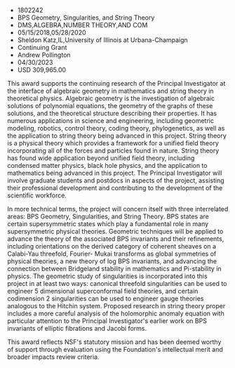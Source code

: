 
* 1802242
* BPS Geometry, Singularities, and String Theory
* DMS,ALGEBRA,NUMBER THEORY,AND COM
* 05/15/2018,05/28/2020
* Sheldon Katz,IL,University of Illinois at Urbana-Champaign
* Continuing Grant
* Andrew Pollington
* 04/30/2023
* USD 309,965.00

This award supports the continuing research of the Principal Investigator at the
interface of algebraic geometry in mathematics and string theory in theoretical
physics. Algebraic geometry is the investigation of algebraic solutions of
polynomial equations, the geometry of the graphs of these solutions, and the
theoretical structure describing their properties. It has numerous applications
in science and engineering, including geometric modeling, robotics, control
theory, coding theory, phylogenetics, as well as the application to string
theory being advanced in this project. String theory is a physical theory which
provides a framework for a unified field theory incorporating all of the forces
and particles found in nature. String theory has found wide application beyond
unified field theory, including condensed matter physics, black hole physics,
and the application to mathematics being advanced in this project. The Principal
Investigator will involve graduate students and postdocs in aspects of the
project, assisting their professional development and contributing to the
development of the scientific workforce.

In more technical terms, the project will concern itself with three interrelated
areas: BPS Geometry, Singularities, and String Theory. BPS states are certain
supersymmetric states which play a fundamental role in many supersymmetric
physical theories. Geometric techniques will be applied to advance the theory of
the associated BPS invariants and their refinements, including orientations on
the derived category of coherent sheaves on a Calabi-Yau threefold, Fourier-
Mukai transforms as global symmetries of physical theories, a new theory of log
BPS invariants, and advancing the connection between Bridgeland stability in
mathematics and Pi-stability in physics. The geometric study of singularities is
incorporated into this project in at least two ways: canonical threefold
singularities can be used to engineer 5 dimensional superconformal field
theories, and certain codimension 2 singularities can be used to engineer gauge
theories analogous to the Hitchin system. Proposed research in string theory
proper includes a more careful analysis of the holomorphic anomaly equation with
particular attention to the Principal Investigator's earlier work on BPS
invariants of elliptic fibrations and Jacobi forms.

This award reflects NSF's statutory mission and has been deemed worthy of
support through evaluation using the Foundation's intellectual merit and broader
impacts review criteria.

